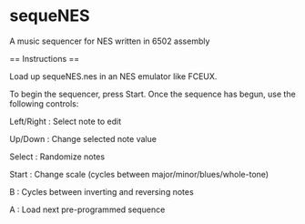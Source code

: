 sequeNES
========

A music sequencer for NES written in 6502 assembly 

== Instructions ==

Load up sequeNES.nes in an NES emulator like FCEUX.  

To begin the sequencer, press Start.  Once the sequence has begun, use the following controls:

Left/Right : Select note to edit

Up/Down    : Change selected note value

Select     : Randomize notes

Start	   : Change scale (cycles between major/minor/blues/whole-tone)

B	   : Cycles between inverting and reversing notes

A	   : Load next pre-programmed sequence
